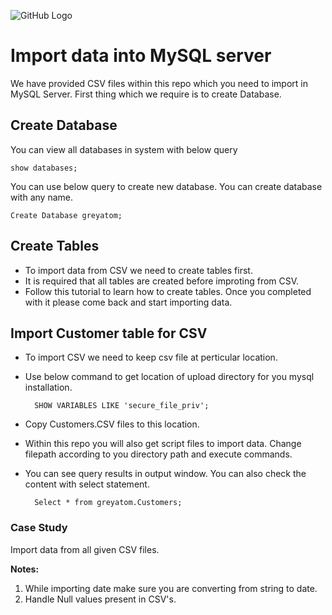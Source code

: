 ![GitHub Logo](https://s3.ap-south-1.amazonaws.com/greyatom-social/GreyAtom-logo.png)

# Import data into MySQL server

We have provided CSV files within this repo which you need to import in MySQL Server. First thing which we require is to create Database.

## Create Database

You can view all databases in system with below query

    show databases;

You can use below query to create new database. You can create database with any name.

    Create Database greyatom;

## Create Tables

* To import data from CSV we need to create tables first.
* It is required that all tables are created before improting from CSV.
* Follow this tutorial to learn how to create tables. Once you completed with it please come back and start importing data.

## Import Customer table for CSV

* To import CSV we need to keep csv file at perticular location.
* Use below command to get location of upload directory for you mysql installation.

        SHOW VARIABLES LIKE 'secure_file_priv';

* Copy Customers.CSV files to this location.
* Within this repo you will also get script files to import data. Change filepath according to you directory path and execute commands.
* You can see query results in output window. You can also check the content with select statement.

        Select * from greyatom.Customers;

### Case Study
Import data from all given CSV files.

**Notes:**
1. While importing date make sure you are converting from string to date.
2. Handle Null values present in CSV's.
